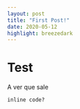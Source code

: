 ```yaml
---
layout: post
title: "First Post!"
date: 2020-05-12
highlight: breezedark
---
```


# Test
A ver que sale

`inline code?`
